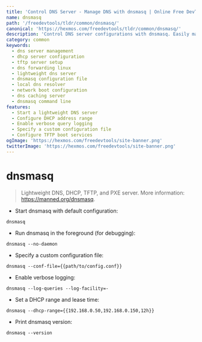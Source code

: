 ```yaml
---
title: 'Control DNS Server - Manage DNS with dnsmasq | Online Free DevTools by Hexmos'
name: dnsmasq
path: '/freedevtools/tldr/common/dnsmasq/'
canonical: 'https://hexmos.com/freedevtools/tldr/common/dnsmasq/'
description: 'Control DNS server configurations with dnsmasq. Easily manage DHCP leases, DNS forwarding and TFTP services on your network. Free online tool, no registration required.'
category: common
keywords:
  - dns server management
  - dhcp server configuration
  - tftp server setup
  - dns forwarding linux
  - lightweight dns server
  - dnsmasq configuration file
  - local dns resolver
  - network boot configuration
  - dns caching server
  - dnsmasq command line
features:
  - Start a lightweight DNS server
  - Configure DHCP address range
  - Enable verbose query logging
  - Specify a custom configuration file
  - Configure TFTP boot services
ogImage: 'https://hexmos.com/freedevtools/site-banner.png'
twitterImage: 'https://hexmos.com/freedevtools/site-banner.png'
---
```


# dnsmasq

> Lightweight DNS, DHCP, TFTP, and PXE server.
> More information: <https://manned.org/dnsmasq>.

- Start dnsmasq with default configuration:

`dnsmasq`

- Run dnsmasq in the foreground (for debugging):

`dnsmasq --no-daemon`

- Specify a custom configuration file:

`dnsmasq --conf-file={{path/to/config.conf}}`

- Enable verbose logging:

`dnsmasq --log-queries --log-facility=-`

- Set a DHCP range and lease time:

`dnsmasq --dhcp-range={{192.168.0.50,192.168.0.150,12h}}`

- Print dnsmasq version:

`dnsmasq --version`
